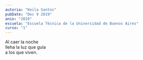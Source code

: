```yaml
---
autoria: "Keila Santos"
pubDate: "Dec 9 2019"
anio: "2019"
escuela: "Escuela Técnica de la Universidad de Buenos Aires"
curso: "1"
---
```


Al caer la noche\
lleha la luz que guía\
a los que viven.
